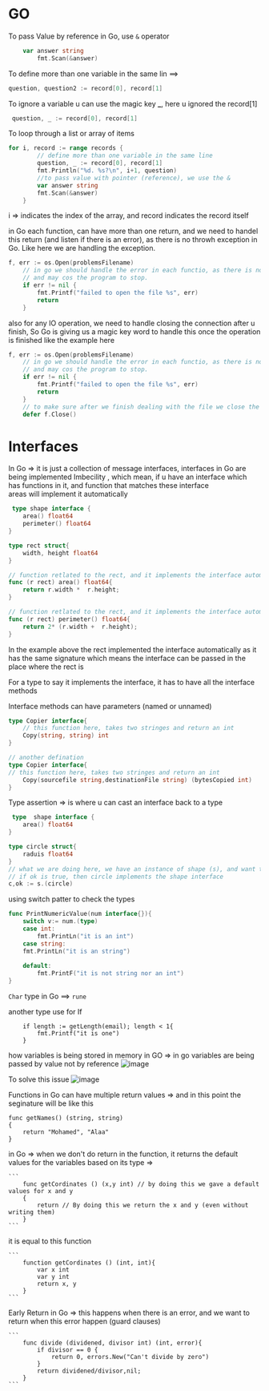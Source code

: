 # GO

To pass Value by reference in Go, use ```&``` operator 
``` go
    var answer string
		fmt.Scan(&answer)
```

To define more than one variable in the same lin ==> 

```go
question, question2 := record[0], record[1] 
```

To ignore a variable u can use the magic key **_**, here u ignored the record[1]

```go
 question, _ := record[0], record[1] 
```

To loop through a list or array of items

```go
for i, record := range records {
		// define more than one variable in the same line
		question, _ := record[0], record[1]
		fmt.Println("%d. %s?\n", i+1, question)
		//to pass value with pointer (reference), we use the &
		var answer string
		fmt.Scan(&answer)
	}

```

i => indicates the index of the array, and record indicates the record itself

in Go each function, can have more than one return, and we need to handel this return (and listen if there is an error), as there is no throwh exception in Go.
Like here we are handling the exception.
```	go
f, err := os.Open(problemsFilename)
	// in go we should handle the error in each functio, as there is no throw try/catch checkes in Go, if we didn't handle this then a panic will happen
	// and may cos the program to stop.
	if err != nil {
		fmt.Printf("failed to open the file %s", err)
		return
	}
```

also for any IO operation, we need to handle closing the connection after u finish, So Go is giving us a magic key word to handle this once the operation is finished 
like the example here 
```go
f, err := os.Open(problemsFilename)
	// in go we should handle the error in each functio, as there is no throw try/catch checkes in Go, if we didn't handle this then a panic will happen
	// and may cos the program to stop.
	if err != nil {
		fmt.Printf("failed to open the file %s", err)
		return
	}
	// to make sure after we finish dealing with the file we close the file, and release it back to the IO system, also useful when error happen as it will also run if an error happen
	defer f.Close()

```
# Interfaces
In Go => it is just a collection of message interfaces, interfaces in Go are being implemented 
Imbecility , which mean, if u have an interface which has functions in it, and function that matches these interface  \
areas will implement it automatically  

``` go
 type shape interface {
    area() float64
    perimeter() float64
}

type rect struct{
    width, height float64
}

// function retlated to the rect, and it implements the interface automatically
func (r rect) area() float64{
    return r.width *  r.height;
}

// function retlated to the rect, and it implements the interface automatically
func (r rect) perimeter() float64{
    return 2* (r.width +  r.height);
}
```

In the example above the rect implemented the interface automatically as it has the same signature
which means the interface can be passed in the place where the rect is 

For a type to say it implements the interface, it has to have all 
  the interface methods

Interface methods can have parameters (named or unnamed)
```go
type Copier interface{
	// this function here, takes two stringes and return an int
	Copy(string, string) int
}

// another defination
type Copier interface{
// this function here, takes two stringes and return an int
    Copy(sourcefile string,destinationFile string) (bytesCopied int)
}
```

Type assertion => is where u can cast an interface back to a type 

```go
 type  shape interface {
	area() float64
}

type circle struct{
	raduis float64
}
// what we are doing here, we have an instance of shape (s), and want to cast it to circle
// if ok is true, then circle implements the shape interface
c,ok := s.(circle)
```

using switch patter to check the types 
```go
func PrintNumericValue(num interface{}){
	switch v:= num.(type)
	case int:
		fmt.PrintLn("it is an int")
	case string:
    fmt.PrintLn("it is an string")
	
	default:
		fmt.PrintF("it is not string nor an int")
}
```

```Char``` type in Go ==> ```rune```


another type use for If 

```
	if length := getLength(email); length < 1{
		fmt.Printf("it is one")
	}

```

how variables is being stored in memory in GO => in go variables are being passed by value not by reference
![image](https://github.com/mohamedalaa1197/GOLang/assets/62913078/b776b53a-ab61-45df-aa77-1f9e29659b77)

To solve this issue 
![image](https://github.com/mohamedalaa1197/GOLang/assets/62913078/5af41c40-e21d-4e58-b614-00bb9914bd09)

Functions in Go can have multiple return values => and in this point the seginature will be like this 

```
func getNames() (string, string)
{
	return "Mohamed", "Alaa"
}
```

in Go => when we don't do return in the function, it returns the default values for the variables based on its type => 

	```
		func getCordinates () (x,y int) // by doing this we gave a default values for x and y 
		{
			return // By doing this we return the x and y (even without writing them)
		}
	```	
it is equal to this function 


	```
		function getCordinates () (int, int){
			var x int
			var y int 
			return x, y
		}
	```


Early Return in Go => this happens when there is an error, and we want to return when this error happen (guard clauses)

	```
		func divide (dividened, divisor int) (int, error){
			if divisor == 0 {
				return 0, errors.New("Can't divide by zero")
			}
			return dividened/divisor,nil;
		}
	```

